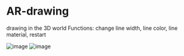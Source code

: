 # AR-drawing
drawing in the 3D world
Functions: change line width, line color, line material, restart

![image](https://github.com/gzhenhan/ARDrawing/assets/57628471/931e6a4e-2121-4124-89e2-e88153a3642c)
![image](https://github.com/gzhenhan/ARDrawing/assets/57628471/75e44833-91e3-48d4-adc6-77f4a914cf2f)

